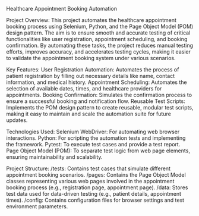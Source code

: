 

Healthcare Appointment Booking Automation

Project Overview:
This project automates the healthcare appointment booking process using Selenium, Python, and the Page Object Model (POM) design pattern. The aim is to ensure smooth and accurate testing of critical functionalities like user registration, appointment scheduling, and booking confirmation. By automating these tasks, the project reduces manual testing efforts, improves accuracy, and accelerates testing cycles, making it easier to validate the appointment booking system under various scenarios.

Key Features:
User Registration Automation: Automates the process of patient registration by filling out necessary details like name, contact information, and medical history.
Appointment Scheduling: Automates the selection of available dates, times, and healthcare providers for appointments.
Booking Confirmation: Simulates the confirmation process to ensure a successful booking and notification flow.
Reusable Test Scripts: Implements the POM design pattern to create reusable, modular test scripts, making it easy to maintain and scale the automation suite for future updates.

Technologies Used:
Selenium WebDriver: For automating web browser interactions.
Python: For scripting the automation tests and implementing the framework.
Pytest: To execute test cases and provide a test report.
Page Object Model (POM): To separate test logic from web page elements, ensuring maintainability and scalability.

Project Structure:
/tests: Contains test cases that simulate different appointment booking scenarios.
/pages: Contains the Page Object Model classes representing various web pages involved in the appointment booking process (e.g., registration page, appointment page).
/data: Stores test data used for data-driven testing (e.g., patient details, appointment times).
/config: Contains configuration files for browser settings and test environment parameters.

